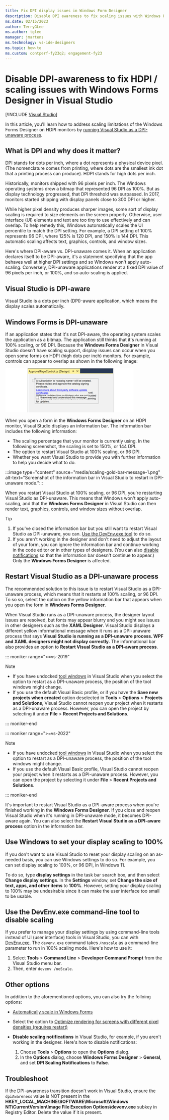 ```yaml
---
title: Fix DPI display issues in Windows Form Designer
description: Disable DPI awareness to fix scaling issues with Windows Forms Designer on HDPI monitors.
ms.date: 02/15/2023
author: TerryGLee
ms.author: tglee
manager: jmartens
ms.technology: vs-ide-designers
ms.topic: how-to
ms.custom: contperf-fy23q2; engagement-fy23
---
```

# Disable DPI-awareness to fix HDPI / scaling issues with Windows Forms Designer in Visual Studio

 [!INCLUDE [Visual Studio](~/includes/applies-to-version/vs-windows-only.md)]

In this article, you'll learn how to address scaling limitations of the Windows Forms Designer on HDPI monitors by [running Visual Studio as a DPI-unaware process](#restart-visual-studio-as-a-dpi-unaware-process).

## What is DPI and why does it matter?

DPI stands for dots per inch, where a dot represents a physical device pixel. (The nomenclature comes from printing, where dots are the smallest ink dot that a printing process can produce). HDPI stands for high dots per inch.

Historically, monitors shipped with 96 pixels per inch. The Windows operating systems drew a bitmap that represented 96 DPI as 100%. But as display technology progressed, that DPI threshold was surpassed. In 2017, monitors started shipping with display panels close to 300 DPI or higher.

While higher pixel density produces sharper images, some sort of display scaling is required to size elements on the screen properly. Otherwise, user interface (UI) elements and text are too tiny to use effectively and can overlap. To help remedy this, Windows automatically scales the UI percentile to match the DPI setting. For example, a DPI setting of 100% represents 96 DPI, where 125% is 120 DPI, and 150% is 144 DPI. This automatic scaling affects text, graphics, controls, and window sizes.

Here's where DPI-aware vs. DPI-unaware comes it. When an application declares itself to be DPI-aware, it's a statement specifying that the app behaves well at higher DPI settings and so Windows won't apply auto-scaling. Conversely, DPI-unaware applications render at a fixed DPI value of 96 pixels per inch, or 100%, and so auto-scaling is applied.

## Visual Studio is DPI-aware

Visual Studio is a dots per inch (DPI)-aware application, which means the display scales automatically.

## Windows Forms is DPI-unaware

If an application states that it's not DPI-aware, the operating system scales the application as a bitmap. The application still thinks that it's running at 100% scaling, or 96 DPI. Because the **Windows Forms Designer** in Visual Studio doesn't have scaling support, display issues can occur when you open some forms on HDPI (high dots per inch) monitors. For example, controls can appear to overlap as shown in the following image:

![Windows Forms Designer on HDPI monitor](./media/win-forms-designer-hdpi-1.gif)

When you open a form in the **Windows Forms Designer** on an HDPI monitor, Visual Studio displays an information bar. The information bar includes the following information:

- The scaling percentage that your monitor is currently using. In the following screenshot, the scaling is set to 150%, or 144 DPI.
- The option to restart Visual Studio at 100% scaling, or 96 DPI.
- Whether you want Visual Studio to provide you with further information to help you decide what to do.

:::image type="content" source="media/scaling-gold-bar-message-1.png" alt-text="Screenshot of the information bar in Visual Studio to restart in DPI-unaware mode.":::

When you restart Visual Studio at 100% scaling, or 96 DPI, you're restarting Visual Studio as DPI-unaware. This means that Windows won't apply auto-scaling, and that the **Windows Forms Designer** in Visual Studio can then render text, graphics, controls, and window sizes without overlap.

> [!TIP]
> 1. If you've closed the information bar but you still want to restart Visual Studio as DPI-unaware, you can. [Use the DevEnv.exe tool](#use-the-devenvexe-tool) to do so.
> 2. If you aren't working in the designer and don't need to adjust the layout of your form, you can ignore the information bar and continue working in the code editor or in other types of designers. (You can also [disable notifications](#disable-notifications) so that the information bar doesn't continue to appear.) Only the **Windows Forms Designer** is affected.

## Restart Visual Studio as a DPI-unaware process

The recommended solution to this issue is to restart Visual Studio as a DPI-unaware process, which means that it restarts at 100% scaling, or 96 DPI. To so so, select the option on the yellow information bar that appears when you open the form in **Windows Forms Designer**.

When Visual Studio runs as a DPI-unaware process, the designer layout issues are resolved, but fonts may appear blurry and you might see issues in other designers such as the **XAML Designer**. Visual Studio displays a different yellow informational message when it runs as a DPI-unaware process that says **Visual Studio is running as a DPI-unaware process. WPF and XAML designers might not display correctly.** The informational bar also provides an option to **Restart Visual Studio as a DPI-aware process**.

::: moniker range="<=vs-2019"

> [!NOTE]
> - If you have undocked [tool windows](../ide/customizing-window-layouts-in-visual-studio.md#tool-and-document-windows) in Visual Studio when you select the option to restart as a DPI-unaware process, the position of the tool windows might change.
> - If you use the default Visual Basic profile, or if you have the **Save new projects when created** option deselected in **Tools** > **Options** > **Projects and Solutions**, Visual Studio cannot reopen your project when it restarts as a DPI-unaware process. However, you can open the project by selecting it under **File** > **Recent Projects and Solutions**.

::: moniker-end

::: moniker range=">=vs-2022"

> [!NOTE]
> - If you have undocked [tool windows](../ide/customizing-window-layouts-in-visual-studio.md#tool-and-document-windows) in Visual Studio when you select the option to restart as a DPI-unaware process, the position of the tool windows might change.
> - If you use the default Visual Basic profile, Visual Studio cannot reopen your project when it restarts as a DPI-unaware process. However, you can open the project by selecting it under **File** > **Recent Projects and Solutions**.

::: moniker-end

It's important to restart Visual Studio as a DPI-aware process when you're finished working in the **Windows Forms Designer**. If you close and reopen Visual Studio when it's running in DPI-unaware mode, it becomes DPI-aware again. You can also select the **Restart Visual Studio as a DPI-aware process** option in the information bar.

## Use Windows to set your display scaling to 100%

If you don't want to use Visual Studio to reset your display scaling on an as-needed basis, you can use Windows settings to do so. For example, you can set display scaling to 100%, or 96 DPI, in Windows 11.

To do so, type **display settings** in the task bar search box, and then select **Change display settings**. In the **Settings** window, set **Change the size of text, apps, and other items** to **100%**.  However, setting your display scaling to 100% may be undesirable since it can make the user interface too small to be usable.

## <a name="use-the-devenvexe-tool"></a>Use the DevEnv.exe command-line tool to disable scaling

If you prefer to manage your display settings by using command-line tools instead of UI (user interface) tools in Visual Studio, you can with [DevEnv.exe](../ide/reference/devenv-command-line-switches.md). The `devenv.exe` command takes `/noscale` as a command-line parameter to run in 100% scaling mode. Here's how to use it:

1. Select **Tools** > **Command Line** > **Developer Command Prompt** from the Visual Studio menu bar.
1. Then, enter `devenv /noScale`.

## Other options

In addition to the aforementioned options, you can also try the folloing options:

- [Automatically scale in Windows Forms](/dotnet/framework/winforms/automatic-scaling-in-windows-forms)

- Select the option to [Optimize rendering for screens with different pixel densities (requires restart)](../ide/reference/general-environment-options-dialog-box.md#visual-experience)

- <a name="disable-notifications"></a>**Disable scaling notifications** in Visual Studio, for example,  if you aren't working in the designer. Here's how to disable notifications:

  1. Choose **Tools** > **Options** to open the **Options** dialog.
  1. In the **Options** dialog, choose **Windows Forms Designer** > **General**, and set **DPI Scaling Notifications** to **False**.

## Troubleshoot

If the DPI-awareness transition doesn't work in Visual Studio, ensure the `dpiAwareness` value is NOT present in the **HKEY_LOCAL_MACHINE\SOFTWARE\Microsoft\Windows NT\CurrentVersion\Image File Execution Options\devenv.exe** subkey in Registry Editor. Delete the value if it is present.

